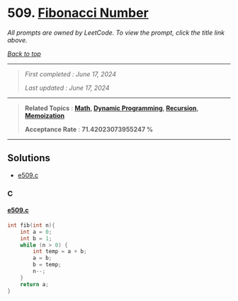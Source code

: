 # 509. [Fibonacci Number](<https://leetcode.com/problems/fibonacci-number>)

*All prompts are owned by LeetCode. To view the prompt, click the title link above.*

*[Back to top](<../README.md>)*

------

> *First completed : June 17, 2024*
>
> *Last updated : June 17, 2024*

------

> **Related Topics** : **[Math](<by_topic/Math.md>), [Dynamic Programming](<by_topic/Dynamic Programming.md>), [Recursion](<by_topic/Recursion.md>), [Memoization](<by_topic/Memoization.md>)**
>
> **Acceptance Rate** : **71.42023073955247 %**

------

## Solutions

- [e509.c](<../my-submissions/e509.c>)
### C
#### [e509.c](<../my-submissions/e509.c>)
```C
int fib(int n){
    int a = 0;
    int b = 1;
    while (n > 0) {
        int temp = a + b;
        a = b;
        b = temp;
        n--;
    }
    return a;
}
```

